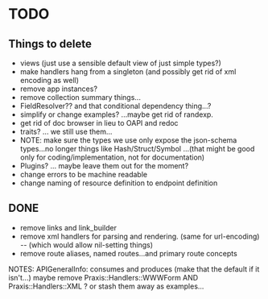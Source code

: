# TODO

## Things to delete

 * views (just use a sensible default view of just simple types?)
 * make handlers hang from a singleton (and possibly get rid of xml encoding as well)
 * remove app instances?
 * remove collection summary things...
 * FieldResolver?? and that conditional dependency thing...?
 * simplify or change examples? ...maybe get rid of randexp.
 * get rid of doc browser in lieu to OAPI and redoc
 * traits? ... we still use them...
 * NOTE: make sure the types we use only expose the json-schema types...no longer things like Hash/Struct/Symbol ...(that might be good only for coding/implementation, not for documentation)
 * Plugins? ... maybe leave them out for the moment?
 * change errors to be machine readable
 * change naming of resource definition to endpoint definition
 

 ## DONE
 * remove links and link_builder
 * remove xml handlers for parsing and rendering. (same for url-encoding) -- (which would allow nil-setting things)
* remove route aliases, named routes...and primary route concepts


 NOTES:
 APIGeneralInfo: consumes and produces (make that the default if it isn't...)
 maybe remove Praxis::Handlers::WWWForm AND  Praxis::Handlers::XML ? or stash them away as examples...

